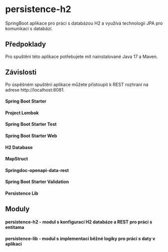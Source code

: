 ﻿persistence-h2
=

SpringBoot aplikace pro práci s databázou H2 a využívá technologii JPA pro komunikaci s databází.

## Předpoklady
Pro spuštění této aplikace potřebujete mít nainstalované Java 17 a Maven.

## Závislosti
Po úspěšném spuštění aplikace můžete přistoupit k REST rozhraní na adrese http://localhost:8081.

#### Spring Boot Starter
#### Project Lombok
#### Spring Boot Starter Test
#### Spring Boot Starter Web
#### H2 Database
#### MapStruct
#### Springdoc-openapi-data-rest
#### Spring Boot Starter Validation
#### Persistence Lib

## Moduly 

#### persistence-h2 - modul s konfigurací H2 databáze a REST pro práci s entitama
#### persistence-lib - modul s implementací běžné logiky pro práci s daty v aplikaci
